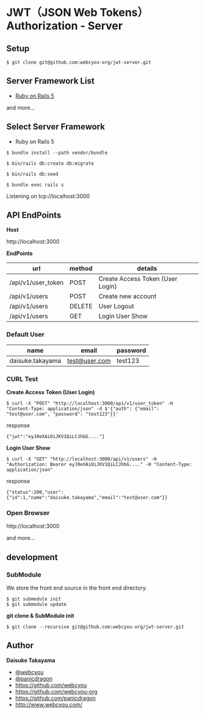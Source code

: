 # JWT（JSON Web Tokens） Authorization - Server

## Setup

```
$ git clone git@github.com:webcyou-org/jwt-server.git
```
## Server Framework List

- [Ruby on Rails 5](https://github.com/webcyou-org/jwt-server/tree/rails-nuxt)



and more...


## Select Server Framework

- Ruby on Rails 5

```
$ bundle install --path vendor/bundle
```

```
$ bin/rails db:create db:migrate
```

```
$ bin/rails db:seed
```

```
$ bundle exec rails s
```

Listening on tcp://localhost:3000

## API EndPoints

**Host**

http://localhost:3000

**EndPoints**

| url | method | details |
|---|---|---|
| /api/v1/user_token  | POST | Create Access Token (User Login) |
| /api/v1/users  | POST | Create new account |
| /api/v1/users | DELETE | User Logout |
| /api/v1/users | GET | Login User Show |


### Default User

| name | email | password |
|---|---|---|
| daisuke.takayama | test@user.com | test123 |
   
### CURL Test

**Create Access Token (User Login)**

```
$ curl -X "POST" "http://localhost:3000/api/v1/user_token" -H "Content-Type: application/json" -d $'{"auth": {"email": "test@user.com", "password": "test123"}}'
```

response

```
{"jwt":"eyJ0eXAiOiJKV1QiLCJhbG...."}
```

**Login User Show**


```
$ curl -X "GET" "http://localhost:3000/api/v1/users" -H "Authorization: Bearer eyJ0eXAiOiJKV1QiLCJhbG...." -H "Content-Type: application/json"
```

response

```
{"status":200,"user":{"id":1,"name":"daisuke.takayama","email":"test@user.com"}}
```

### Open Browser

http://localhost:3000


and more...

## development

### SubModule

We store the front end source in the front end directory.

```
$ git submodule init
$ git submodule update
```

**git clone & SubModule init**

```
$ git clone --recursive git@github.com:webcyou-org/jwt-server.git
```

## Author

**Daisuke Takayama**
* [@webcyou](https://twitter.com/webcyou)
* [@panicdragon](https://twitter.com/panicdragon)
* <https://github.com/webcyou>
* <https://github.com/webcyou-org>
* <https://github.com/panicdragon>
* <http://www.webcyou.com/>
